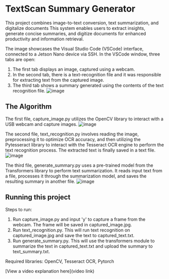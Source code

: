 # TextScan Summary Generator

This project combines image-to-text conversion, text summarization, and digitalize documents This system enables users to extract insights, generate concise summaries, and digitize documents for enhanced productivity and information retrieval.


The image showcases the Visual Studio Code (VSCode) interface, connected to a Jetson Nano device via SSH. In the VSCode window, three tabs are open:
1) The first tab displays an image, captured using a webcam.
2) In the second tab, there is a text-recognition file and it was responsible for extracting text from the captured image.
3) The third tab shows a summary generated using the contents of the text recognition file.
![image](https://github.com/Rahuldeb5/nvidia_project/assets/110701518/e94e80fe-49e3-4684-a2d6-80751e8cdecc)

## The Algorithm

The first file, capture_image.py utilizes the OpenCV library to interact with a USB webcam and capture images.
![image](https://github.com/Rahuldeb5/nvidia_project/assets/110701518/5c76f4f1-150d-40a7-8ece-a29fb3a5a684)


The second file, text_recognition.py involves reading the image, preprocessing it to optimize OCR accuracy, and then utilizing the Pytesseract library to interact with the Tesseract OCR engine to perform the text recognition process. The extracted text is finally saved in a text file.
![image](https://github.com/Rahuldeb5/nvidia_project/assets/110701518/86b9232f-3f74-4829-a63c-868667b50841)


The third file, generate_summary.py uses a pre-trained model from the Transformers library to perform text summarization. It reads input text from a file, processes it through the summarization model, and saves the resulting summary in another file.
![image](https://github.com/Rahuldeb5/nvidia_project/assets/110701518/db230e4c-a707-4841-a7af-80828b8124a8)


## Running this project

Steps to run:
1) Run capture_image.py and input 'y' to capture a frame from the webcam. The frame will be saved in captured_image.jpg.
2) Run text_recognition.py. This will run text recognition on captured_image.jpg and save the text to captured_text.txt.
3) Run generate_summary.py. This will use the transformers module to summarize the text in captured_text.txt and upload the summary to text_summary.txt.

Required libraries: OpenCV, Tesseract OCR, Pytorch

[View a video explanation here](video link)
